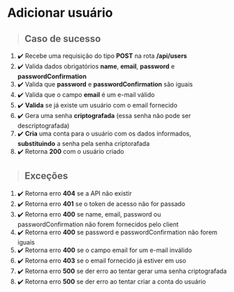 # Adicionar usuário

> ## Caso de sucesso

1. ✔️ Recebe uma requisição do tipo **POST** na rota **/api/users**
2. ✔️ Valida dados obrigatórios **name**, **email**, **password** e **passwordConfirmation**
3. ✔️ Valida que **password** e **passwordConfirmation** são iguais
4. ✔️ Valida que o campo **email** é um e-mail válido
5. ✔️ **Valida** se já existe um usuário com o email fornecido
6. ✔️ Gera uma senha **criptografada** (essa senha não pode ser descriptografada)
7. ✔️ **Cria** uma conta para o usuário com os dados informados, **substituindo** a senha pela senha criptorafada
8. ✔️ Retorna **200** com o usuário criado

> ## Exceções

1. ✔️ Retorna erro **404** se a API não existir
2. ✔️ Retorna erro **401** se o token de acesso não for passado
3. ✔️ Retorna erro **400** se name, email, password ou passwordConfirmation não forem fornecidos pelo client
4. ✔️ Retorna erro **400** se password e passwordConfirmation não forem iguais
5. ✔️ Retorna erro **400** se o campo email for um e-mail inválido
6. ✔️ Retorna erro **403** se o email fornecido já estiver em uso
7. ✔️ Retorna erro **500** se der erro ao tentar gerar uma senha criptografada
8. ✔️ Retorna erro **500** se der erro ao tentar criar a conta do usuário